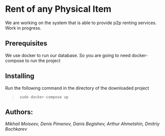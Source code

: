 # Rent of any Physical Item
We are working on the system that is able to provide p2p renting services. Work in progress.
## Prerequisites
We use docker to run our database. So you are going to need docker-compose to run the project
## Installing
Run the following command in the directory of the downloaded project
> ``` sudo docker-compose up```
## Authors:
_Mikhail Moiseev, Denis Pimenov, Danis Begishev, Arthur Ahmetshin, Dmitriy Bochkarev_
